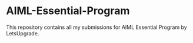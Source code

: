 # AIML-Essential-Program
This repository contains all my submissions for AIML Essential Program by LetsUpgrade.

